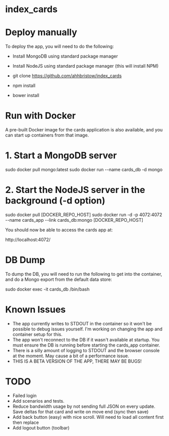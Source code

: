 # index_cards


# Deploy manually

To deploy the app, you will need to do the following:


- Install MongoDB using standard package manager
- Install NodeJS using standard package manager (this will install NPM)


- git clone https://github.com/ahhbristow/index_cards
- npm install
- bower install


# Run with Docker

A pre-built Docker image for the cards application is also available, and you can start up containers from that image.


# 1.  Start a MongoDB server
sudo docker pull mongo:latest
sudo docker run --name cards_db -d mongo


# 2.  Start the NodeJS server in the background (-d option)
sudo docker pull [DOCKER_REPO_HOST]
sudo docker run -d -p 4072:4072 --name cards_app --link cards_db:mongo [DOCKER_REPO_HOST]

You should now be able to access the cards app at:

http://localhost:4072/


# DB Dump
To dump the DB, you will need to run the following to get into the container, and do a Mongo export from the default data store:

sudo docker exec -it cards_db /bin/bash


# Known Issues
 
- The app currently writes to STDOUT in the container so it won't be possible to debug issues yourself. I'm working on changing the app and container setup for this.
- The app won't reconnect to the DB if it wasn't available at startup.  You must ensure the DB is running before starting the cards_app container.
- There is a silly amount of logging to STDOUT and the browser console at the moment.  May cause a bit of a performance issue.
- THIS IS A BETA VERSION OF THE APP, THERE MAY BE BUGS!



# TODO
- Failed login
- Add scenarios and tests.
- Reduce bandwidth usage by not sending full JSON on every update.  Save deltas for that card and write on move end (sync then save)
- Add back button (easy) with nice scroll.  Will need to load all content first then replace
- Add logout button (toolbar)
